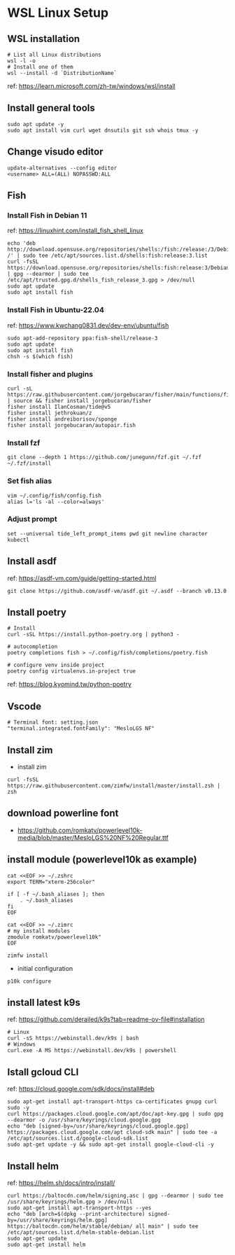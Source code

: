 # WSL Linux Setup

## WSL installation
```shell
# List all Linux distributions 
wsl -l -o 
# Install one of them 
wsl --install -d `DistributionName`
```
ref: https://learn.microsoft.com/zh-tw/windows/wsl/install


## Install general tools
```shell
sudo apt update -y
sudo apt install vim curl wget dnsutils git ssh whois tmux -y
```


## Change visudo editor
```shell
update-alternatives --config editor
<username> ALL=(ALL) NOPASSWD:ALL
```


## Fish
### Install Fish in Debian 11
ref: https://linuxhint.com/install_fish_shell_linux
```shell
echo 'deb http://download.opensuse.org/repositories/shells:/fish:/release:/3/Debian_11/ /' | sudo tee /etc/apt/sources.list.d/shells:fish:release:3.list
curl -fsSL https://download.opensuse.org/repositories/shells:fish:release:3/Debian_11/Release.key | gpg --dearmor | sudo tee /etc/apt/trusted.gpg.d/shells_fish_release_3.gpg > /dev/null
sudo apt update
sudo apt install fish
```

### Install Fish in Ubuntu-22.04
ref: https://www.kwchang0831.dev/dev-env/ubuntu/fish
```shell
sudo apt-add-repository ppa:fish-shell/release-3
sudo apt update
sudo apt install fish
chsh -s $(which fish)

```

### Install fisher and plugins
```shell
curl -sL https://raw.githubusercontent.com/jorgebucaran/fisher/main/functions/fisher.fish | source && fisher install jorgebucaran/fisher
fisher install IlanCosman/tide@v5
fisher install jethrokuan/z
fisher install andreiborisov/sponge
fisher install jorgebucaran/autopair.fish
```

### Install fzf
```shell
git clone --depth 1 https://github.com/junegunn/fzf.git ~/.fzf
~/.fzf/install
```


### Set fish alias
```shell
vim ~/.config/fish/config.fish
alias l='ls -al --color=always'
```


### Adjust prompt
```shell
set --universal tide_left_prompt_items pwd git newline character kubectl
```

## Install asdf 
ref: https://asdf-vm.com/guide/getting-started.html
```shell
git clone https://github.com/asdf-vm/asdf.git ~/.asdf --branch v0.13.0
```


## Install poetry
```shell
# Install
curl -sSL https://install.python-poetry.org | python3 -

# autocompletion
poetry completions fish > ~/.config/fish/completions/poetry.fish

# configure venv inside project
poetry config virtualenvs.in-project true
```
ref: https://blog.kyomind.tw/python-poetry


## Vscode
```shell
# Terminal font: setting.json 
"terminal.integrated.fontFamily": "MesloLGS NF"
```


## Install zim
- install zim
```shell
curl -fsSL https://raw.githubusercontent.com/zimfw/install/master/install.zsh | zsh
```


## download powerline font
- https://github.com/romkatv/powerlevel10k-media/blob/master/MesloLGS%20NF%20Regular.ttf



## install module (powerlevel10k as example)
```shell
cat <<EOF >> ~/.zshrc
export TERM="xterm-256color"

if [ -f ~/.bash_aliases ]; then
    . ~/.bash_aliases
fi
EOF

cat <<EOF >> ~/.zimrc
# my install modules
zmodule romkatv/powerlevel10k"
EOF

zimfw install
```

- initial configuration
```shell
p10k configure
```


## install latest k9s
ref: https://github.com/derailed/k9s?tab=readme-ov-file#installation
```shell
# Linux
curl -sS https://webinstall.dev/k9s | bash
# Windows
curl.exe -A MS https://webinstall.dev/k9s | powershell
```


## Istall gcloud CLI
ref: https://cloud.google.com/sdk/docs/install#deb
```shell
sudo apt-get install apt-transport-https ca-certificates gnupg curl sudo -y
curl https://packages.cloud.google.com/apt/doc/apt-key.gpg | sudo gpg --dearmor -o /usr/share/keyrings/cloud.google.gpg
echo "deb [signed-by=/usr/share/keyrings/cloud.google.gpg] https://packages.cloud.google.com/apt cloud-sdk main" | sudo tee -a /etc/apt/sources.list.d/google-cloud-sdk.list
sudo apt-get update -y && sudo apt-get install google-cloud-cli -y 
```


## Install helm
ref: https://helm.sh/docs/intro/install/
```shell
curl https://baltocdn.com/helm/signing.asc | gpg --dearmor | sudo tee /usr/share/keyrings/helm.gpg > /dev/null
sudo apt-get install apt-transport-https --yes
echo "deb [arch=$(dpkg --print-architecture) signed-by=/usr/share/keyrings/helm.gpg] https://baltocdn.com/helm/stable/debian/ all main" | sudo tee /etc/apt/sources.list.d/helm-stable-debian.list
sudo apt-get update
sudo apt-get install helm
```
